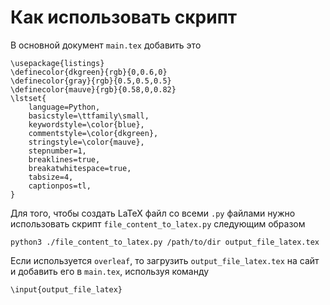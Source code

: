 # Как использовать скрипт

В основной документ `main.tex` добавить это

```
\usepackage{listings}
\definecolor{dkgreen}{rgb}{0,0.6,0}
\definecolor{gray}{rgb}{0.5,0.5,0.5}
\definecolor{mauve}{rgb}{0.58,0,0.82}
\lstset{
    language=Python,
    basicstyle=\ttfamily\small,
    keywordstyle=\color{blue},
    commentstyle=\color{dkgreen},
    stringstyle=\color{mauve},
    stepnumber=1,
    breaklines=true,
    breakatwhitespace=true,
    tabsize=4,
    captionpos=tl,
}
```

Для того, чтобы создать LaTeX файл со всеми `.py` файлами нужно использовать скрипт `file_content_to_latex.py` следующим образом

```
python3 ./file_content_to_latex.py /path/to/dir output_file_latex.tex
```

Если используется `overleaf`, то загрузить `output_file_latex.tex` на сайт и добавить его в `main.tex`, 
используя команду 

```
\input{output_file_latex}
```
